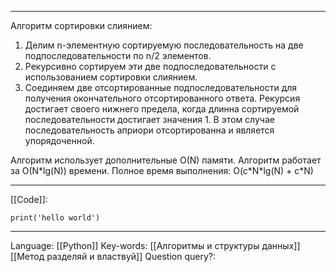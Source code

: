 ___
Алгоритм сортировки слиянием:
1. Делим n-элементную сортируемую последовательность на две подпоследовательности по n/2 элементов.
2. Рекурсивно сортируем эти две подпоследовательности с использованием сортировки слиянием.
3. Соединяем две отсортированные подпоследовательности для получения окончательного отсортированного ответа. 
Рекурсия достигает своего нижнего предела, когда длинна сортируемой последовательности достигает значения 1. В этом случае последовательность априори отсортированна и является упорядоченной. 

Алгоритм использует дополнительные O(N) памяти. 
Алгоритм работает за O(N\*lg(N)) времени. 
Полное время выполнения: O(c\*N\*lg(N) + c\*N)
___
[[Code]]:
```
print('hello world')
```
___
Language: [[Python]]
Key-words:  [[Алгоритмы и структуры данных]] [[Метод разделяй и властвуй]]
Question query?: 